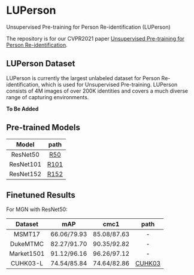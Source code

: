 # LUPerson
Unsupervised Pre-training for Person Re-identification (LUPerson)

The repository is for our CVPR2021 paper [Unsupervised Pre-training for Person Re-identification](https://arxiv.org/abs/2012.03753).

## LUPerson Dataset
LUPerson is currently the largest unlabeled dataset for Person Re-identification, which is used for Unsupervised Pre-training. LUPerson consists of 4M images of over 200K identities and covers a much diverse range of capturing environments. 

**To Be Added**

## Pre-trained Models
| Model | path |
| :------: | :------: |
| ResNet50 | [R50](https://drive.google.com/file/d/1pFyAdt9BOZCtzaLiE-W3CsX_kgWABKK6/view?usp=sharing) |
| ResNet101 | [R101](https://drive.google.com/file/d/1Ckn0iVtx-IhGQackRECoMR7IVVr4FC5h/view?usp=sharing) |
| ResNet152 | [R152](https://drive.google.com/file/d/1nGGatER6--ZTHdcTryhWEqKRKYU-Mrl_/view?usp=sharing) |

## Finetuned Results
For MGN with ResNet50:

|Dataset | mAP | cmc1 | path |
|:------:|:---:|:----:|:----:|
| MSMT17 | 66.06/79.93 | 85.08/87.63 | - |
| DukeMTMC | 82.27/91.70 | 90.35/92.82 | - |
| Market1501 | 91.12/96.16 | 96.26/97.12 | - |
| CUHK03-L | 74.54/85.84 | 74.64/82.86 | [CUHK03](https://drive.google.com/file/d/1BQ-zeEgZPud77OtliM9md8Z2lTz11HNh/view?usp=sharing)|

<!-- <table>
    <tr>
        <td>Dataset</td>
        <td>mAP</td>
        <td>cmc1</td>
        <td>model</td>
    </tr>
    <tr>
        <td>MSMT17</td>
        <td>66.06|79.93</td>
        <td>85.08|87.63</td>
        <td>0</td>
    </tr>
    <tr>
        <td>DukeMTMC</td>
        <td>82.27|91.70</td>
        <td>90.35|92.82</td>
        <td>0</td>
    </tr>
    <tr>
        <td>Market</td>
        <td>91.12|96.16</td>
        <td>96.26|97.12</td>
        <td>0</td>
    </tr>
    <tr>
        <td>CUHK03-L</td>
        <td>74.54|85.84</td>
        <td>74.64|82.86</td>
        <td> [CUHK03](https://drive.google.com/file/d/1BQ-zeEgZPud77OtliM9md8Z2lTz11HNh/view?usp=sharing) </td>
    </tr>
</table>
 -->